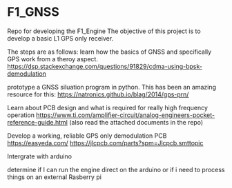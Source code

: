 # F1_GNSS
Repo for developing the F1_Engine
The objective of this project is to develop a basic L1 GPS only receiver.

The steps are as follows:
  learn how the basics of GNSS and specifically GPS work from a theroy aspect.
    https://dsp.stackexchange.com/questions/91829/cdma-using-bpsk-demodulation
  
  prototype a GNSS siluation program in python.
    This has been an amazing resource for this:
    https://natronics.github.io/blag/2014/gps-prn/

  Learn about PCB design and what is required for really high frequency operation
    https://www.ti.com/amplifier-circuit/analog-engineers-pocket-reference-guide.html
    (also read the attached documents in the repo)

  Develop a working, reliable GPS only demodulation PCB
    https://easyeda.com/
    https://jlcpcb.com/parts?spm=Jlcpcb.smttopic

  Intergrate with arduino

  determine if I can run the engine direct on the arduino or if i need to process things on an external Rasberry pi


  
  
